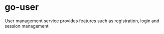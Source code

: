 # go-user
User management service provides features such as registration, login and session management
